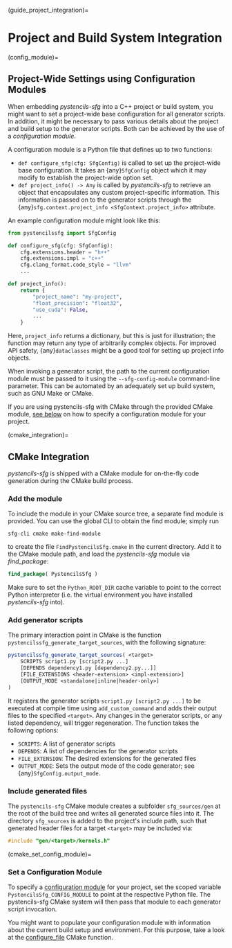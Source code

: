 (guide_project_integration)=
# Project and Build System Integration

(config_module)=
## Project-Wide Settings using Configuration Modules

When embedding *pystencils-sfg* into a C++ project or build system,
you might want to set a project-wide base configuration for all generator scripts.
In addition, it might be necessary to pass various details about the project
and build setup to the generator scripts.
Both can be achieved by the use of a *configuration module*.

A configuration module is a Python file that defines up to two functions:
- `def configure_sfg(cfg: SfgConfig)` is called to set up the project-wide base configuration.
   It takes an {any}`SfgConfig` object which it may modify to establish the project-wide option set.
- `def project_info() -> Any` is called by *pystencils-sfg* to retrieve an object that encapsulates
  any custom project-specific information.
  This information is passed on to the generator scripts through
  the {any}`sfg.context.project_info <SfgContext.project_info>` attribute.

An example configuration module might look like this:

```Python
from pystencilssfg import SfgConfig

def configure_sfg(cfg: SfgConfig):
    cfg.extensions.header = "h++"
    cfg.extensions.impl = "c++"
    cfg.clang_format.code_style = "llvm"
    ...

def project_info():
    return {
        "project_name": "my-project",
        "float_precision": "float32",
        "use_cuda": False,
        ...
    }
```

Here, `project_info` returns a dictionary, but this is just for illustration;
the function may return any type of arbitrarily complex objects.
For improved API safety, {any}`dataclasses` might be a good tool for setting up
project info objects.

When invoking a generator script, the path to the current configuration module must be passed to it
using the `--sfg-config-module` command-line parameter.
This can be automated by an adequately set up build system, such as GNU Make or CMake.

If you are using pystencils-sfg with CMake through the provided CMake module,
[see below](#cmake_set_config_module) on how to specify a configuration module for your project.

(cmake_integration)=
## CMake Integration

*pystencils-sfg* is shipped with a CMake module for on-the-fly code generation during the CMake build process.

### Add the module

To include the module in your CMake source tree, a separate find module is provided.
You can use the global CLI to obtain the find module; simply run

```shell
sfg-cli cmake make-find-module
```

to create the file `FindPystencilsSfg.cmake` in the current directory.
Add it to the CMake module path, and load the *pystencils-sfg* module via *find_package*:

```CMake
find_package( PystencilsSfg )
```

Make sure to set the `Python_ROOT_DIR` cache variable to point to the correct Python interpreter
(i.e. the virtual environment you have installed *pystencils-sfg* into).

### Add generator scripts

The primary interaction point in CMake is the function `pystencilssfg_generate_target_sources`,
with the following signature:

```CMake
pystencilssfg_generate_target_sources( <target> 
    SCRIPTS script1.py [script2.py ...]
    [DEPENDS dependency1.py [dependency2.py...]]
    [FILE_EXTENSIONS <header-extension> <impl-extension>]
    [OUTPUT_MODE <standalone|inline|header-only>]
)
```

It registers the generator scripts `script1.py [script2.py ...]` to be executed at compile time using `add_custom_command`
and adds their output files to the specified `<target>`.
Any changes in the generator scripts, or any listed dependency, will trigger regeneration.
The function takes the following options:

 - `SCRIPTS`: A list of generator scripts
 - `DEPENDS`: A list of dependencies for the generator scripts
 - `FILE_EXTENSION`: The desired extensions for the generated files
 - `OUTPUT_MODE`: Sets the output mode of the code generator; see {any}`SfgConfig.output_mode`.

### Include generated files

The `pystencils-sfg` CMake module creates a subfolder `sfg_sources/gen` at the root of the build tree
and writes all generated source files into it. The directory `sfg_sources` is added to the project's include
path, such that generated header files for a target `<target>` may be included via:
```C++
#include "gen/<target>/kernels.h"
```

(cmake_set_config_module)=
### Set a Configuration Module

To specify a [configuration module](#config_module) for your project,
set the scoped variable `PystencilsSfg_CONFIG_MODULE` to point at the respective Python file.
The pystencils-sfg CMake system will then pass that module to each generator script invocation.

You might want to populate your configuration module with information about the current
build setup and environment.
For this purpose, take a look at the
[configure_file](https://cmake.org/cmake/help/latest/command/configure_file.html) CMake function.
